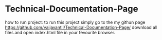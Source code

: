 # Technical-Documentation-Page
how to run project: to run this project simply go to the my githun page https://github.com/vaijayantii/Technical-Documentation-Page/ download all files and open index.html file in your fevourite browser.
